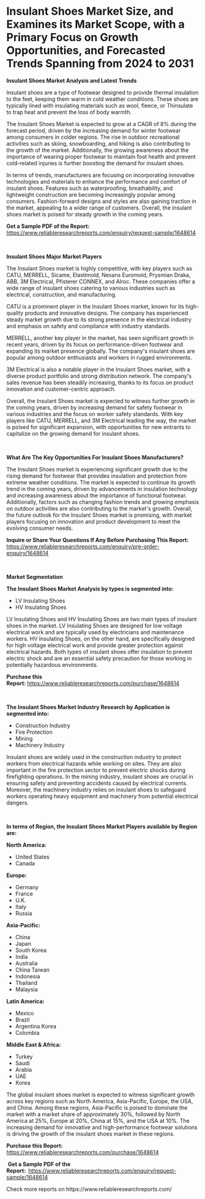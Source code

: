 <p><h1>Insulant Shoes Market Size, and Examines its Market Scope, with a Primary Focus on Growth Opportunities, and Forecasted Trends Spanning from 2024 to 2031</h1></p><p><strong>Insulant Shoes Market Analysis and Latest Trends</strong></p>
<p><p>Insulant shoes are a type of footwear designed to provide thermal insulation to the feet, keeping them warm in cold weather conditions. These shoes are typically lined with insulating materials such as wool, fleece, or Thinsulate to trap heat and prevent the loss of body warmth.</p><p>The Insulant Shoes Market is expected to grow at a CAGR of 8% during the forecast period, driven by the increasing demand for winter footwear among consumers in colder regions. The rise in outdoor recreational activities such as skiing, snowboarding, and hiking is also contributing to the growth of the market. Additionally, the growing awareness about the importance of wearing proper footwear to maintain foot health and prevent cold-related injuries is further boosting the demand for insulant shoes.</p><p>In terms of trends, manufacturers are focusing on incorporating innovative technologies and materials to enhance the performance and comfort of insulant shoes. Features such as waterproofing, breathability, and lightweight construction are becoming increasingly popular among consumers. Fashion-forward designs and styles are also gaining traction in the market, appealing to a wider range of customers. Overall, the insulant shoes market is poised for steady growth in the coming years.</p></p>
<p><strong>Get a Sample PDF of the Report:&nbsp;</strong> <a href="https://www.reliableresearchreports.com/enquiry/request-sample/1648614">https://www.reliableresearchreports.com/enquiry/request-sample/1648614</a></p>
<p>&nbsp;</p>
<p><strong>Insulant Shoes Major Market Players</strong></p>
<p><p>The Insulant Shoes market is highly competitive, with key players such as CATU, MERRELL, Sicame, Elastimold, Nexans Euromold, Prysmian Draka, ABB, 3M Electrical, Pfisterer CONNEX, and Alroc. These companies offer a wide range of insulant shoes catering to various industries such as electrical, construction, and manufacturing.</p><p>CATU is a prominent player in the Insulant Shoes market, known for its high-quality products and innovative designs. The company has experienced steady market growth due to its strong presence in the electrical industry and emphasis on safety and compliance with industry standards.</p><p>MERRELL, another key player in the market, has seen significant growth in recent years, driven by its focus on performance-driven footwear and expanding its market presence globally. The company's insulant shoes are popular among outdoor enthusiasts and workers in rugged environments.</p><p>3M Electrical is also a notable player in the Insulant Shoes market, with a diverse product portfolio and strong distribution network. The company's sales revenue has been steadily increasing, thanks to its focus on product innovation and customer-centric approach.</p><p>Overall, the Insulant Shoes market is expected to witness further growth in the coming years, driven by increasing demand for safety footwear in various industries and the focus on worker safety standards. With key players like CATU, MERRELL, and 3M Electrical leading the way, the market is poised for significant expansion, with opportunities for new entrants to capitalize on the growing demand for insulant shoes.</p></p>
<p>&nbsp;</p>
<p><strong>What Are The Key Opportunities For Insulant Shoes Manufacturers?</strong></p>
<p><p>The Insulant Shoes market is experiencing significant growth due to the rising demand for footwear that provides insulation and protection from extreme weather conditions. The market is expected to continue its growth trend in the coming years, driven by advancements in insulation technology and increasing awareness about the importance of functional footwear. Additionally, factors such as changing fashion trends and growing emphasis on outdoor activities are also contributing to the market's growth. Overall, the future outlook for the Insulant Shoes market is promising, with market players focusing on innovation and product development to meet the evolving consumer needs.</p></p>
<p><strong>Inquire or Share Your Questions If Any Before Purchasing This Report:</strong> <a href="https://www.reliableresearchreports.com/enquiry/pre-order-enquiry/1648614">https://www.reliableresearchreports.com/enquiry/pre-order-enquiry/1648614</a></p>
<p>&nbsp;</p>
<p><strong>Market Segmentation</strong></p>
<p><strong>The Insulant Shoes Market Analysis by types is segmented into:</strong></p>
<p><ul><li>LV Insulating Shoes</li><li>HV Insulating Shoes</li></ul></p>
<p><p>LV Insulating Shoes and HV Insulating Shoes are two main types of insulant shoes in the market. LV Insulating Shoes are designed for low voltage electrical work and are typically used by electricians and maintenance workers. HV Insulating Shoes, on the other hand, are specifically designed for high voltage electrical work and provide greater protection against electrical hazards. Both types of insulant shoes offer insulation to prevent electric shock and are an essential safety precaution for those working in potentially hazardous environments.</p></p>
<p><strong>Purchase this Report:&nbsp;</strong><a href="https://www.reliableresearchreports.com/purchase/1648614">https://www.reliableresearchreports.com/purchase/1648614</a></p>
<p>&nbsp;</p>
<p><strong>The Insulant Shoes Market Industry Research by Application is segmented into:</strong></p>
<p><ul><li>Construction Industry</li><li>Fire Protection</li><li>Mining</li><li>Machinery Industry</li></ul></p>
<p><p>Insulant shoes are widely used in the construction industry to protect workers from electrical hazards while working on sites. They are also important in the fire protection sector to prevent electric shocks during firefighting operations. In the mining industry, insulant shoes are crucial in ensuring safety and preventing accidents caused by electrical currents. Moreover, the machinery industry relies on insulant shoes to safeguard workers operating heavy equipment and machinery from potential electrical dangers.</p></p>
<p>&nbsp;</p>
<p><strong>In terms of Region, the Insulant Shoes Market Players available by Region are:</strong></p>
<p>
    <p> <strong> North America: </strong>
        <ul>
            <li>United States</li>
            <li>Canada</li>
        </ul>
        </p> 
    <p> <strong> Europe: </strong>
        <ul>
            <li>Germany</li>
            <li>France</li>
            <li>U.K.</li>
            <li>Italy</li>
            <li>Russia</li>
        </ul>
        </p> 
    <p> <strong> Asia-Pacific: </strong>
        <ul>
            <li>China</li>
            <li>Japan</li>
            <li>South Korea</li>
            <li>India</li>
            <li>Australia</li>
            <li>China Taiwan</li>
            <li>Indonesia</li>
            <li>Thailand</li>
            <li>Malaysia</li>
        </ul>
        </p> 
    <p> <strong> Latin America: </strong>
        <ul>
            <li>Mexico</li>
            <li>Brazil</li>
            <li>Argentina Korea</li>
            <li>Colombia</li>
        </ul>
        </p> 
    <p> <strong> Middle East & Africa: </strong>
        <ul>
            <li>Turkey</li>
            <li>Saudi</li>
            <li>Arabia</li>
            <li>UAE</li>
            <li>Korea</li>
        </ul>
    </p>
    </p>
<p><p>The global insulant shoes market is expected to witness significant growth across key regions such as North America, Asia-Pacific, Europe, the USA, and China. Among these regions, Asia-Pacific is poised to dominate the market with a market share of approximately 30%, followed by North America at 25%, Europe at 20%, China at 15%, and the USA at 10%. The increasing demand for innovative and high-performance footwear solutions is driving the growth of the insulant shoes market in these regions.</p></p>
<p><strong>Purchase this Report: </strong><a href="https://www.reliableresearchreports.com/purchase/1648614">https://www.reliableresearchreports.com/purchase/1648614</a></p>
<p>&nbsp;<strong>Get a Sample PDF of the Report:&nbsp;&nbsp;</strong><a href="https://www.reliableresearchreports.com/enquiry/request-sample/1648614">https://www.reliableresearchreports.com/enquiry/request-sample/1648614</a></p>
<p><strong></strong></p>
<p>Check more reports on https://www.reliableresearchreports.com/</p>